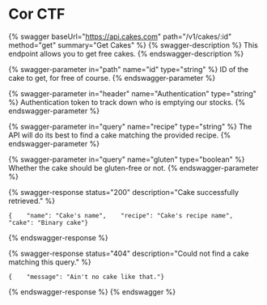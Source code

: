 # Cor CTF

{% swagger baseUrl="https://api.cakes.com" path="/v1/cakes/:id" method="get" summary="Get Cakes" %}
{% swagger-description %}
This endpoint allows you to get free cakes.
{% endswagger-description %}

{% swagger-parameter in="path" name="id" type="string" %}
ID of the cake to get, for free of course.
{% endswagger-parameter %}

{% swagger-parameter in="header" name="Authentication" type="string" %}
Authentication token to track down who is emptying our stocks.
{% endswagger-parameter %}

{% swagger-parameter in="query" name="recipe" type="string" %}
The API will do its best to find a cake matching the provided recipe.
{% endswagger-parameter %}

{% swagger-parameter in="query" name="gluten" type="boolean" %}
Whether the cake should be gluten-free or not.
{% endswagger-parameter %}

{% swagger-response status="200" description="Cake successfully retrieved." %}
```
{    "name": "Cake's name",    "recipe": "Cake's recipe name",    "cake": "Binary cake"}
```
{% endswagger-response %}

{% swagger-response status="404" description="Could not find a cake matching this query." %}
```
{    "message": "Ain't no cake like that."}
```
{% endswagger-response %}
{% endswagger %}

